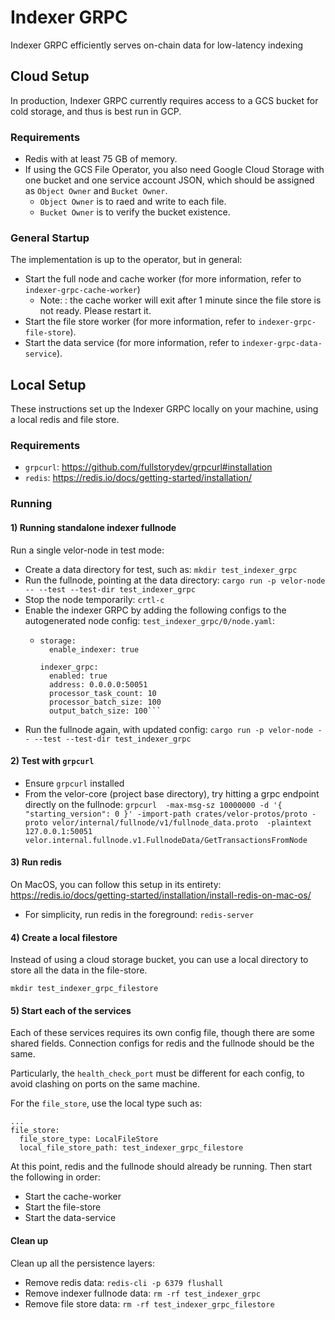 # Indexer GRPC

Indexer GRPC efficiently serves on-chain data for low-latency indexing


## Cloud Setup

In production, Indexer GRPC currently requires access to a GCS bucket for cold storage, and thus is best run in GCP.

### Requirements

* Redis with at least 75 GB of memory.
* If using the GCS File Operator, you also need Google Cloud Storage with one bucket and one service account JSON, which should be assigned as `Object Owner` and `Bucket Owner`.
  * `Object Owner` is to raed and write to each file.
  * `Bucket Owner` is to verify the bucket existence.

### General Startup

The implementation is up to the operator, but in general:
* Start the full node and cache worker (for more information, refer to `indexer-grpc-cache-worker`)
  * Note: : the cache worker will exit after 1 minute since the file store is not ready. Please restart it.
* Start the file store worker (for more information, refer to `indexer-grpc-file-store`).
* Start the data service (for more information, refer to `indexer-grpc-data-service`).

## Local Setup

These instructions set up the Indexer GRPC locally on your machine, using a local redis and file store.

### Requirements

* `grpcurl`: https://github.com/fullstorydev/grpcurl#installation
* `redis`: https://redis.io/docs/getting-started/installation/

### Running


#### 1) Running standalone indexer fullnode

Run a single velor-node in test mode:
* Create a data directory for test, such as: `mkdir test_indexer_grpc`
* Run the fullnode, pointing at the data directory: `cargo run -p velor-node -- --test --test-dir test_indexer_grpc`
* Stop the node temporarily: `crtl-c`
* Enable the indexer GRPC by adding the following configs to the autogenerated node config: `test_indexer_grpc/0/node.yaml`:
  * ```
    storage:
      enable_indexer: true
    
    indexer_grpc:
      enabled: true
      address: 0.0.0.0:50051
      processor_task_count: 10
      processor_batch_size: 100
      output_batch_size: 100```
* Run the fullnode again, with updated config: `cargo run -p velor-node -- --test --test-dir test_indexer_grpc`

#### 2) Test with `grpcurl`

* Ensure `grpcurl` installed
* From the velor-core (project base directory), try hitting a grpc endpoint directly on the fullnode: `grpcurl  -max-msg-sz 10000000 -d '{ "starting_version": 0 }' -import-path crates/velor-protos/proto -proto velor/internal/fullnode/v1/fullnode_data.proto  -plaintext 127.0.0.1:50051 velor.internal.fullnode.v1.FullnodeData/GetTransactionsFromNode`

#### 3) Run redis

On MacOS, you can follow this setup in its entirety: https://redis.io/docs/getting-started/installation/install-redis-on-mac-os/
* For simplicity, run redis in the foreground: `redis-server`

#### 4) Create a local filestore

Instead of using a cloud storage bucket, you can use a local directory to store all the data in the file-store.
```
mkdir test_indexer_grpc_filestore
```

#### 5) Start each of the services

Each of these services requires its own config file, though there are some shared fields. Connection configs for redis and the fullnode should be the same.

Particularly, the `health_check_port` must be different for each config, to avoid clashing on ports on the same machine.

For the `file_store`, use the local type such as:

```
...
file_store:
  file_store_type: LocalFileStore
  local_file_store_path: test_indexer_grpc_filestore
```

At this point, redis and the fullnode should already be running. Then start the following in order:
* Start the cache-worker
* Start the file-store
* Start the data-service

#### Clean up

Clean up all the persistence layers:
* Remove redis data: `redis-cli -p 6379 flushall`
* Remove indexer fullnode data: `rm -rf test_indexer_grpc`
* Remove file store data: `rm -rf test_indexer_grpc_filestore`